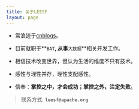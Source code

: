 ```yaml
---
title: 关于LEESF
layout: page
---
```



* 常浪迹于[cnblogs](http://www.cnblogs.com/leesf456)。

* 目前就职于**`BAT`**, 从事**`大数据`**相关开发工作。

* 相信技术改变世界，但认为生活的维度不只有技术。

* 感性与理性并存，理性支配感性。

* 信奉：**掌控之中，才会成功；掌控之外，注定失败**。


> 联系方式: **`leesf@apache.org`**

